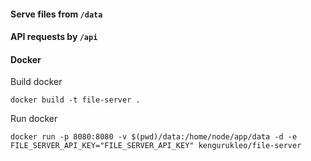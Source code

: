 #### Serve files from `/data`

#### API requests by `/api`

#### Docker

Build docker

```
docker build -t file-server .
```

Run docker

```
docker run -p 8080:8080 -v $(pwd)/data:/home/node/app/data -d -e FILE_SERVER_API_KEY="FILE_SERVER_API_KEY" kengurukleo/file-server
```
